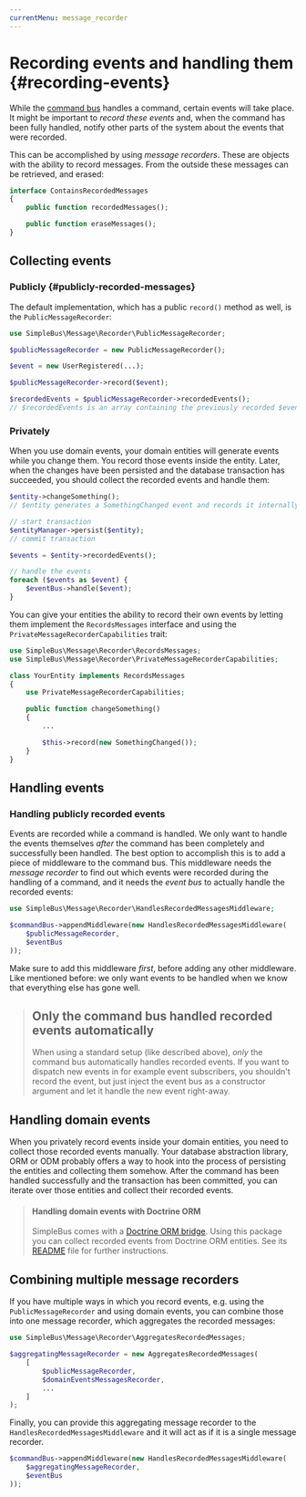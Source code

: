 ```yaml
---
currentMenu: message_recorder
---
```


# Recording events and handling them {#recording-events}

While the [command bus](#command-bus) handles a command, certain events will take place. It might be important to
*record these events* and, when the command has been fully handled, notify other parts of the system about the events
that were recorded.

This can be accomplished by using *message recorders*. These are objects with the ability to record messages. From the
outside these messages can be retrieved, and erased:

```php
interface ContainsRecordedMessages
{
    public function recordedMessages();

    public function eraseMessages();
}
```

## Collecting events

### Publicly {#publicly-recorded-messages}

The default implementation, which has a public `record()` method as well, is the `PublicMessageRecorder`:

```php
use SimpleBus\Message\Recorder\PublicMessageRecorder;

$publicMessageRecorder = new PublicMessageRecorder();

$event = new UserRegistered(...);

$publicMessageRecorder->record($event);

$recordedEvents = $publicMessageRecorder->recordedEvents();
// $recordedEvents is an array containing the previously recorded $event object
```

### Privately

When you use domain events, your domain entities will generate events while you change them. You record those events
inside the entity. Later, when the changes have been persisted and the database transaction has succeeded, you should
collect the recorded events and handle them:

```php
$entity->changeSomething();
// $entity generates a SomethingChanged event and records it internally

// start transaction
$entityManager->persist($entity);
// commit transaction

$events = $entity->recordedEvents();

// handle the events
foreach ($events as $event) {
    $eventBus->handle($event);
}
```

You can give your entities the ability to record their own events by letting them implement the `RecordsMessages`
interface and using the `PrivateMessageRecorderCapabilities` trait:

```php
use SimpleBus\Message\Recorder\RecordsMessages;
use SimpleBus\Message\Recorder\PrivateMessageRecorderCapabilities;

class YourEntity implements RecordsMessages
{
    use PrivateMessageRecorderCapabilities;

    public function changeSomething()
    {
        ...

        $this->record(new SomethingChanged());
    }
}
```

## Handling events

### Handling publicly recorded events

Events are recorded while a command is handled. We only want to handle the events themselves *after* the command has
been completely and successfully been handled. The best option to accomplish this is to add a piece of middleware to the
command bus. This middleware needs the *message recorder* to find out which events were recorded during the
handling of a command, and it needs the *event bus* to actually handle the recorded events:

```php
use SimpleBus\Message\Recorder\HandlesRecordedMessagesMiddleware;

$commandBus->appendMiddleware(new HandlesRecordedMessagesMiddleware(
    $publicMessageRecorder,
    $eventBus
));
```

Make sure to add this middleware *first*, before adding any other middleware. Like mentioned before: we only want events
to be handled when we know that everything else has gone well.

> ## Only the command bus handled recorded events automatically
>
> When using a standard setup (like described above), *only* the command bus automatically handles recorded events. If 
> you want to dispatch new events in for example event subscribers, you shouldn't record the event, but just inject the
> event bus as a constructor argument and let it handle the new event right-away.

## Handling domain events

When you privately record events inside your domain entities, you need to collect those recorded events manually. Your
database abstraction library, ORM or ODM probably offers a way to hook into the process of persisting the entities and
collecting them somehow. After the command has been handled successfully and the transaction has been committed,
you can iterate over those entities and collect their recorded events.

> #### Handling domain events with Doctrine ORM
>
> SimpleBus comes with a [Doctrine ORM bridge](https://github.com/SimpleBus/DoctrineORMBridge). Using this package you
> can collect recorded events from Doctrine ORM entities. See its
> [README](https://github.com/SimpleBus/DoctrineORMBridge/blob/master/README.md) file for further instructions.

## Combining multiple message recorders

If you have multiple ways in which you record events, e.g. using the `PublicMessageRecorder` and using domain events,
you can combine those into one message recorder, which aggregates the recorded messages:

```php
use SimpleBus\Message\Recorder\AggregatesRecordedMessages;

$aggregatingMessageRecorder = new AggregatesRecordedMessages(
    [
        $publicMessageRecorder,
        $domainEventsMessagesRecorder,
        ...
    ]
);
```

Finally, you can provide this aggregating message recorder to the `HandlesRecordedMessagesMiddleware` and it will act as
if it is a single message recorder.

```php
$commandBus->appendMiddleware(new HandlesRecordedMessagesMiddleware(
    $aggregatingMessageRecorder,
    $eventBus
));
```
